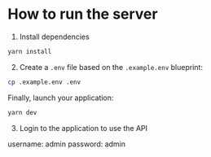 # How to run the server

1. Install dependencies
```bash
yarn install
```

2. Create a `.env` file based on the `.example.env` blueprint:
```bash
cp .example.env .env
```

Finally, launch your application:
```bash
yarn dev
```

3. Login to the application to use the API

username: admin
password: admin